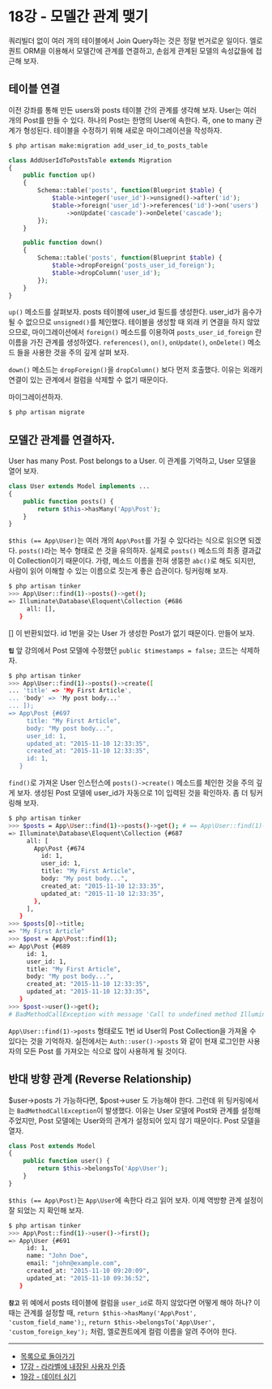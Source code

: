 # 18강 - 모델간 관계 맺기

쿼리빌더 없이 여러 개의 테이블에서 Join Query하는 것은 정말 번거로운 일이다. 엘로퀀트 ORM을 이용해서 모델간에 관계를 연결하고, 손쉽게 관계된 모델의 속성값들에 접근해 보자.

## 테이블 연결

이전 강좌를 통해 만든 users와 posts 테이블 간의 관계를 생각해 보자. User는 여러 개의 Post를 만들 수 있다. 하나의 Post는 한명의 User에 속한다. 즉, one to many 관계가 형성된다. 테이블을 수정하기 위해 새로운 마이그레이션을 작성하자.

```bash
$ php artisan make:migration add_user_id_to_posts_table
```

```php
class AddUserIdToPostsTable extends Migration
{
    public function up()
    {
        Schema::table('posts', function(Blueprint $table) {
            $table->integer('user_id')->unsigned()->after('id');
            $table->foreign('user_id')->references('id')->on('users')
                ->onUpdate('cascade')->onDelete('cascade');
        });
    }

    public function down()
    {
        Schema::table('posts', function(Blueprint $table) {
            $table->dropForeign('posts_user_id_foreign'); 
            $table->dropColumn('user_id');
        });
    }
}
```

`up()` 메소드를 살펴보자. posts 테이블에 user_id 필드를 생성한다. user_id가 음수가 될 수 없으므로 `unsigned()`를 체인했다. 테이블을 생성할 때 외래 키 연결을 하지 않았으므로, 마이그레이션에서 `foreign()` 메소드를 이용하여 `posts_user_id_foreign` 란 이름을 가진 관계를 생성하였다. `references()`, `on()`, `onUpdate()`, `onDelete()` 메소드 들을 사용한 것을 주의 깊게 살펴 보자.

`down()` 메소드는 `dropForeign()`을 `dropColumn()` 보다 먼저 호출했다. 이유는 외래키 연결이 있는 관계에서 컬럼을 삭제할 수 없기 때문이다.

마이그레이션하자.

```bash
$ php artisan migrate
```

## 모델간 관계를 연결하자.

User has many Post. Post belongs to a User. 이 관계를 기억하고, User 모델을 열어 보자.

```php
class User extends Model implements ...
{
    public function posts() {
        return $this->hasMany('App\Post');
    }
}
```

`$this (== App\User)`는 여러 개의 `App\Post`를 가질 수 있다라는 식으로 읽으면 되겠다. `posts()`라는 복수 형태로 쓴 것을 유의하자. 실제로 `posts()` 메소드의 최종 결과값이 Collection이기 때문이다. 가령, 메소드 이름을 전혀 생뚱한 `abc()`로 해도 되지만, 사람이 읽어 이해할 수 있는 이름으로 짓는게 좋은 습관이다. 팅커링해 보자.

```bash
$ php artisan tinker
>>> App\User::find(1)->posts()->get();
=> Illuminate\Database\Eloquent\Collection {#686
     all: [],
   }
```

[] 이 반환되었다. id 1번을 갖는 User 가 생성한 Post가 없기 때문이다. 만들어 보자.

**`팁`** 앞 강의에서 Post 모델에 수정했던 `public $timestamps = false;` 코드는 삭제하자.

```bash
$ php artisan tinker
>>> App\User::find(1)->posts()->create([
... 'title' => 'My First Article',
... 'body' => 'My post body...'
... ]);
=> App\Post {#697
     title: "My First Article",
     body: "My post body...",
     user_id: 1,
     updated_at: "2015-11-10 12:33:35",
     created_at: "2015-11-10 12:33:35",
     id: 1,
   }
```

`find()`로 가져온 User 인스턴스에 `posts()->create()` 메소드를 체인한 것을 주의 깊게 보자. 생성된 Post 모델에 user_id가 자동으로 1이 입력된 것을 확인하자. 좀 더 팅커링해 보자.

```bash
$ php artisan tinker
>>> $posts = App\User::find(1)->posts()->get(); # == App\User::find(1)->posts
=> Illuminate\Database\Eloquent\Collection {#687
     all: [
       App\Post {#674
         id: 1,
         user_id: 1,
         title: "My First Article",
         body: "My post body...",
         created_at: "2015-11-10 12:33:35",
         updated_at: "2015-11-10 12:33:35",
       },
     ],
   }
>>> $posts[0]->title;
=> "My First Article"
>>> $post = App\Post::find(1);
=> App\Post {#689
     id: 1,
     user_id: 1,
     title: "My First Article",
     body: "My post body...",
     created_at: "2015-11-10 12:33:35",
     updated_at: "2015-11-10 12:33:35",
   }
>>> $post->user()->get();
# BadMethodCallException with message 'Call to undefined method Illuminate\Database\Query\Builder::user()'
```

`App\User::find(1)->posts` 형태로도 1번 id User의 Post Collection을 가져올 수 있다는 것을 기억하자. 실전에서는 `Auth::user()->posts` 와 같이 현재 로그인한 사용자의 모든 Post 를 가져오는 식으로 많이 사용하게 될 것이다. 
 
## 반대 방향 관계 (Reverse Relationship)

$user->posts 가 가능하다면, $post->user 도 가능해야 한다. 그런데 위 팅커링에서는 `BadMethodCallException`이 발생했다. 이유는 User 모델에 Post와 관계를 설정해 주었지만, Post 모델에는 User와의 관계가 설정되어 있지 않기 때문이다. Post 모델을 열자.

```php
class Post extends Model
{
    public function user() {
        return $this->belongsTo('App\User');
    }
}
```

`$this (== App\Post)`는 `App\User`에 속한다 라고 읽어 보자. 이제 역방향 관계 설정이 잘 되었는 지 확인해 보자.

```bash
$ php artisan tinker
>>> App\Post::find(1)->user()->first();
=> App\User {#691
     id: 1,
     name: "John Doe",
     email: "john@example.com",
     created_at: "2015-11-10 09:20:09",
     updated_at: "2015-11-10 09:36:52",
   }
```

**`참고`** 위 예에서 posts 테이블에 컬럼을 `user_id`로 하지 않았다면 어떻게 해야 하나? 이때는 관계를 설정할 때, `return $this->hasMany('App\Post', 'custom_field_name');`, `return $this->belongsTo('App\User', 'custom_foreign_key');` 처럼, 엘로퀀트에게 컬럼 이름을 알려 주어야 한다.
<!--@start-->
---

- [목록으로 돌아가기](../readme.md)
- [17강 - 라라벨에 내장된 사용자 인증](17-authentication-201.md)
- [19강 - 데이터 심기](19-seeder.md)
<!--@end-->